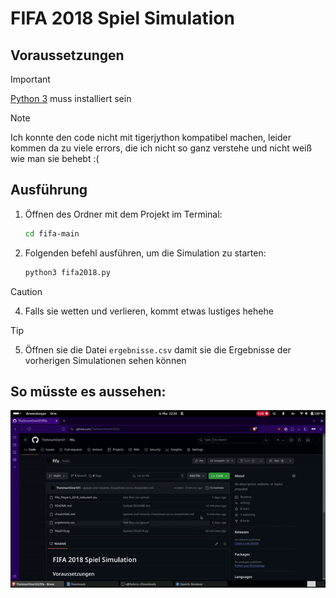 # FIFA 2018 Spiel Simulation

## Voraussetzungen
>[!IMPORTANT]
>[Python 3](https://www.python.org/downloads/) muss installiert sein

>[!Note]
>Ich konnte den code nicht mit tigerjython kompatibel machen, leider kommen da zu viele errors, die ich nicht so ganz verstehe und nicht weiß wie man sie behebt :(

## Ausführung

1. Öffnen des Ordner mit dem Projekt im Terminal:
   ```bash
   cd fifa-main
   ```
3. Folgenden befehl ausführen, um die Simulation zu starten:
   ```bash
   python3 fifa2018.py
   ```
>[!CAUTION]
>4. Falls sie wetten und verlieren, kommt etwas lustiges hehehe

>[!TIP]
>5. Öffnen sie die Datei `ergebnisse.csv` damit sie die Ergebnisse der vorherigen Simulationen sehen können

## So müsste es aussehen:

![Ausführungs Demo](./demo.gif)
